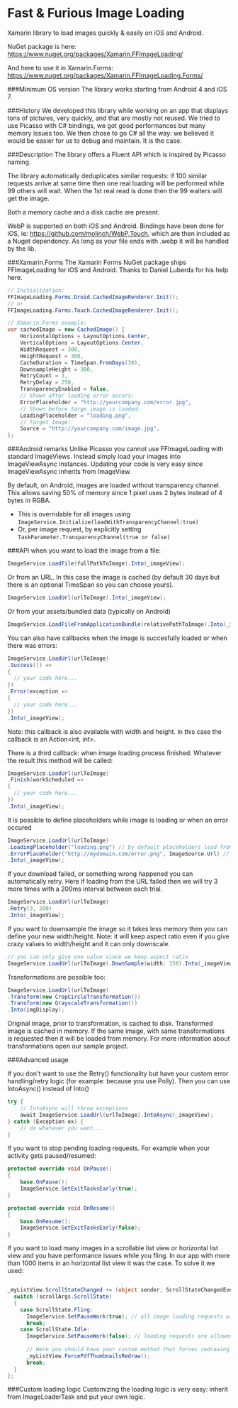 Fast & Furious Image Loading
==========================================

Xamarin library to load images quickly & easily on iOS and Android.

NuGet package is here: https://www.nuget.org/packages/Xamarin.FFImageLoading/

And here to use it in Xamarin.Forms: https://www.nuget.org/packages/Xamarin.FFImageLoading.Forms/

###Minimum OS version
The library works starting from Android 4 and iOS 7.

###History
We developed this library while working on an app that displays tons of pictures, very quickly, and that are mostly not reused. We tried to use Picasso with C# bindings, we got good performances but many memory issues too. We then chose to go C# all the way: we believed it would be easier for us to debug and maintain. It is the case.

###Description
The library offers a Fluent API which is inspired by Picasso naming.

The library automatically deduplicates similar requests: if 100 similar requests arrive at same time then one real loading will be performed while 99 others will wait. When the 1st real read is done then the 99 waiters will get the image.

Both a memory cache and a disk cache are present.

WebP is supported on both iOS and Android. Bindings have been done for iOS, ie: https://github.com/molinch/WebP.Touch, which are then included as a Nuget dependency. As long as your file ends with .webp it will be handled by the lib.

###Xamarin.Forms
The Xamarin Forms NuGet package ships FFImageLoading for iOS and Android. Thanks to Daniel Luberda for his help here.

```C#
// Initialization:
FFImageLoading.Forms.Droid.CachedImageRenderer.Init();
// or
FFImageLoading.Forms.Touch.CachedImageRenderer.Init();
```

```C#
// Xamarin.Forms example:
var cachedImage = new CachedImage() {
	HorizontalOptions = LayoutOptions.Center,
	VerticalOptions = LayoutOptions.Center,
	WidthRequest = 300,
	HeightRequest = 300,
	CacheDuration = TimeSpan.FromDays(30),
	DownsampleHeight = 300,
	RetryCount = 3,
	RetryDelay = 250,
	TransparencyEnabled = false,
	// Shown after loading error occurs:
	ErrorPlaceholder = "http://yourcompany.com/error.jpg",
	// Shown before targe image is loaded:
	LoadingPlaceholder = "loading.png",
	// Target Image:
	Source = "http://yourcompany.com/image.jpg",
};
```

###Android remarks
Unlike Picasso you cannot use FFImageLoading with standard ImageViews. Instead simply load your images into ImageViewAsync instances. Updating your code is very easy since ImageViewAsync inherits from ImageView.

By default, on Android, images are loaded without transparency channel. This allows saving 50% of memory since 1 pixel uses 2 bytes instead of 4 bytes in RGBA.
- This is overridable for all images using `ImageService.Initialize(loadWithTransparencyChannel:true)`
- Or, per image request, by explicitly setting `TaskParameter.TransparencyChannel(true or false)`


###API
when you want to load the image from a file:
```C#
ImageService.LoadFile(fullPathToImage).Into(_imageView);
```

Or from an URL. In this case the image is cached (by default 30 days but there is an optional TimeSpan so you can choose yours).
```C#
ImageService.LoadUrl(urlToImage).Into(_imageView);
```

Or from your assets/bundled data (typically on Android)
```C#
ImageService.LoadFileFromApplicationBundle(relativePathToImage).Into(_imageView);
```

You can also have callbacks when the image is succesfully loaded or when there was errors:
```C#
ImageService.LoadUrl(urlToImage)
.Success(() =>
{
  // your code here...
})
.Error(exception =>
{
  // your code here...
})
.Into(_imageView);
```
Note: this callback is also available with width and height. In this case the callback is an Action<int, int>.

There is a third callback: when image loading process finished. Whatever the result this method will be called:
```C#
ImageService.LoadUrl(urlToImage)
.Finish(workScheduled =>
{
  // your code here...
})
.Into(_imageView);
```

It is possible to define placeholders while image is loading or when an error occured
```C#
ImageService.LoadUrl(urlToImage)
.LoadingPlaceholder("loading.png") // by default placeholders load from file
.ErrorPlaceholder("http://mydomain.com/error.png", ImageSource.Url) // but they can also load from a URL
.Into(_imageView);
```

If your download failed, or something wrong happened you can automatically retry. Here if loading from the URL failed then we will try 3 more times with a 200ms interval between each trial.
```C#
ImageService.LoadUrl(urlToImage)
.Retry(3, 200)
.Into(_imageView);
```

If you want to downsample the image so it takes less memory then you can define your new width/height. Note: it will keep aspect ratio even if you give crazy values to width/height and it can only downscale.
```C#
// you can only give one value since we keep aspect ratio
ImageService.LoadUrl(urlToImage).DownSample(width: 150).Into(_imageView);
```

Transformations are possible too:
```C#
ImageService.LoadUrl(urlToImage)
.Transform(new CropCircleTransformation())
.Transform(new GrayscaleTransformation())
.Into(imgDisplay);
```
Original image, prior to transformation, is cached to disk. Transformed image is cached in memory.
If the same image, with same transformations is requested then it will be loaded from memory.
For more information about transformations open our sample project.

###Advanced usage

If you don't want to use the Retry() functionality but have your custom error handling/retry logic (for example: because you use Polly). Then you can use IntoAsync() instead of Into()
```C#
try {
	// IntoAsync will throw exceptions
	await ImageService.LoadUrl(urlToImage).IntoAsync(_imageView);
} catch (Exception ex) {
	// do whatever you want...
}
```

If you want to stop pending loading requests. For example when your activity gets paused/resumed:
```C#
protected override void OnPause()
{
	base.OnPause();
	ImageService.SetExitTasksEarly(true);
}

protected override void OnResume()
{
	base.OnResume();
	ImageService.SetExitTasksEarly(false);
}
```

If you want to load many images in a scrollable list view or horizontal list view and you have performance issues while you fling. In our app with more than 1000 items in an horizontal list view it was the case. To solve it we used:
```C#

_myListView.ScrollStateChanged += (object sender, ScrollStateChangedEventArgs scrollArgs) => {
  switch (scrollArgs.ScrollState)
  {
    case ScrollState.Fling:
      ImageService.SetPauseWork(true); // all image loading requests will be silently canceled
      break;
    case ScrollState.Idle:
      ImageService.SetPauseWork(false); // loading requests are allowed again
      
      // Here you should have your custom method that forces redrawing visible list items
      _myListView.ForcePdfThumbnailsRedraw();
      break;
  }
};
```

###Custom loading logic
Customizing the loading logic is very easy: inherit from ImageLoaderTask and put your own logic.
